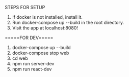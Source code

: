 STEPS FOR SETUP

1. If docker is not installed, install it.
2. Run docker-compose up --build in the root directory.
3. Visit the app at localhost:8080! 


=====FOR DEV=====
1. docker-compose up --build
2. docker-compose stop web
3. cd web
4. npm run server-dev
5. npm run react-dev